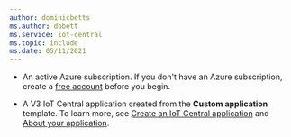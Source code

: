 ```yaml
---
author: dominicbetts
ms.author: dobett
ms.service: iot-central
ms.topic: include
ms.date: 05/11/2021
---
```


- An active Azure subscription. If you don't have an Azure subscription, create a [free account](https://azure.microsoft.com/free/?WT.mc_id=A261C142F) before you begin.

- A V3 IoT Central application created from the **Custom application** template. To learn more, see [Create an IoT Central application](../articles/iot-central/core/howto-create-iot-central-application.md) and [About your application](../articles/iot-central/core/howto-get-app-info.md).
